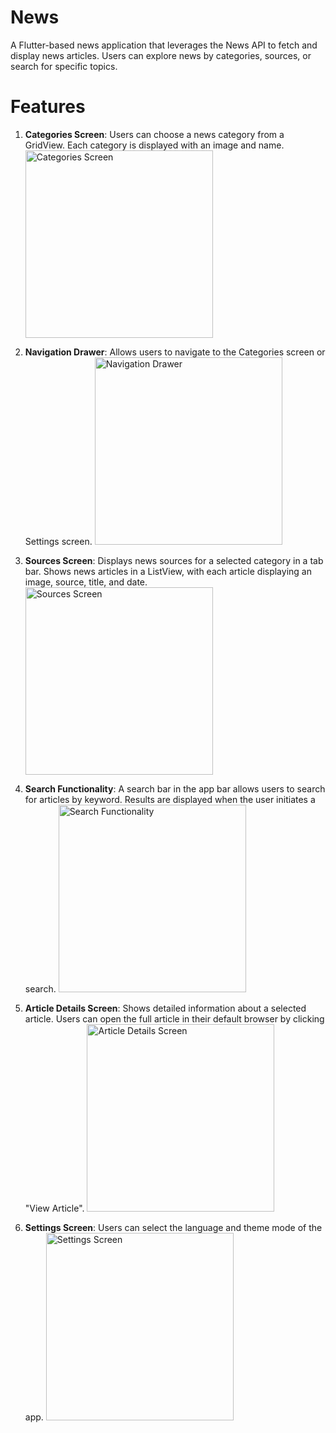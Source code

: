 # News

A Flutter-based news application that leverages the News API to fetch and display news articles.
Users can explore news by categories, sources, or search for specific topics.

# Features

1. **Categories Screen**:
   Users can choose a news category from a GridView. Each category is displayed with an image and name.
   <img src="https://github.com/dodaaya/news/assets/133582421/e34df509-27fb-4d61-84fc-733f42166018" alt="Categories Screen" width="300"/>

2. **Navigation Drawer**:
   Allows users to navigate to the Categories screen or Settings screen.
   <img src="https://github.com/dodaaya/news/assets/133582421/9d9a2813-3152-45ff-bd60-2c7b4e51f782" alt="Navigation Drawer" width="300"/>

3. **Sources Screen**:
   Displays news sources for a selected category in a tab bar.
   Shows news articles in a ListView, with each article displaying an image, source, title, and date.
   <img src="https://github.com/dodaaya/news/assets/133582421/696dec4e-591c-4424-a033-b8f4a9feac6c" alt="Sources Screen" width="300"/>

4. **Search Functionality**:
   A search bar in the app bar allows users to search for articles by keyword.
   Results are displayed when the user initiates a search.
   <img src="https://github.com/dodaaya/news/assets/133582421/e3c94445-0b52-4b29-9f6e-c0fdb3fe2d09" alt="Search Functionality" width="300"/>

5. **Article Details Screen**:
   Shows detailed information about a selected article.
   Users can open the full article in their default browser by clicking "View Article".
   <img src="https://github.com/dodaaya/news/assets/133582421/40e68a63-9256-44b2-a4b2-d510e5a8a149" alt="Article Details Screen" width="300"/>

6. **Settings Screen**:
   Users can select the language and theme mode of the app.
   <img src="https://github.com/dodaaya/news/assets/133582421/33d23121-30d0-45ce-abc6-be81c63bd153" alt="Settings Screen" width="300"/>

